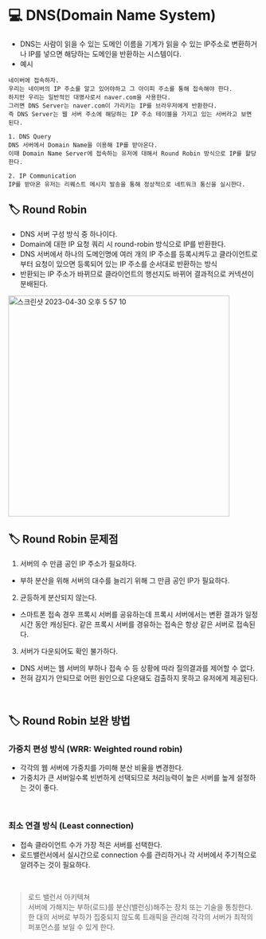 # 💻 DNS(Domain Name System)

- DNS는 사람이 읽을 수 있는 도메인 이름을 기계가 읽을 수 있는 IP주소로 변환하거나 IP를 넣으면 해당하는 도메인을 반환하는 시스템이다.
- 예시

```
네이버에 접속하자.
우리는 네이버의 IP 주소를 알고 있어야하고 그 아이피 주소를 통해 접속해야 한다.
하지만 우리는 일반적인 대명사로서 naver.com을 사용한다.
그러면 DNS Server는 naver.com이 가리키는 IP를 브라우저에게 반환한다.
즉 DNS Server는 웹 서버 주소에 해당하는 IP 주소 테이블을 가지고 있는 서버라고 보면 된다.

1. DNS Query
DNS 서버에서 Domain Name을 이용해 IP를 받아온다.
이때 Domain Name Server에 접속하는 유저에 대해서 Round Robin 방식으로 IP를 할당한다.

2. IP Communication
IP를 받아온 유저는 리퀘스트 메시지 발송을 통해 정상적으로 네트워크 통신을 실시한다.
```

## 🏷️ Round Robin

- DNS 서버 구성 방식 중 하나이다.
- Domain에 대한 IP 요청 쿼리 시 round-robin 방식으로 IP를 반환한다.
- DNS 서버에서 하나의 도메인명에 여러 개의 IP 주소를 등록시켜두고 클라이언트로부터 요청이 있으면 등록되어 있는 IP 주소를 순서대로 반환하는 방식
- 반환되는 IP 주소가 바뀌므로 클라이언트의 행선지도 바뀌어 결과적으로 커넥션이 분배된다.
<img width="444" alt="스크린샷 2023-04-30 오후 5 57 10" src="https://user-images.githubusercontent.com/111109573/235344631-5a9b1147-66bc-4257-96ee-60450b2b533c.png">
<br/>


## 🏷️ Round Robin 문제점

1. 서버의 수 만큼 공인 IP 주소가 필요하다.

- 부하 분산을 위해 서버의 대수를 늘리기 위해 그 만큼 공인 IP가 필요하다.

2. 균등하게 분산되지 않는다.

- 스마트폰 접속 경우 프록시 서버를 공유하는데 프록시 서버에서는 변환 결과가 일정 시간 동안 캐싱된다. 같은 프록시 서버를 경유하는 접속은 항상 같은 서버로 접속된다.

3. 서버가 다운되어도 확인 불가하다.

- DNS 서버는 웹 서버의 부하나 접속 수 등 상황에 따라 질의결과를 제어할 수 없다.
- 전혀 감지가 안되므로 어떤 원인으로 다운돼도 검출하지 못하고 유저에게 제공된다.
<br/>

## 🏷️ Round Robin 보완 방법

### 가중치 편성 방식 (WRR: Weighted round robin)

- 각각의 웹 서버에 가중치를 가미해 분산 비율을 변경한다.
- 가중치가 큰 서버일수록 빈번하게 선택되므로 처리능력이 높은 서버를 높게 설정하는 것이 좋다.
<br/>

### 최소 연결 방식 (Least connection)

- 접속 클라이언트 수가 가장 적은 서버를 선택한다.
- 로드밸런서에서 실시간으로 connection 수를 관리하거나 각 서버에서 주기적으로 알려주는 것이 필요하다.
<br/>

  > 로드 밸런서 아키텍쳐
  > <br/>
  > 서버에 가해지는 부하(로드)를 분산(밸런싱)해주는 장치 또는 기술을 통칭한다.
  > 한 대의 서버로 부하가 집중되지 않도록 트래픽을 관리해 각각의 서버가 최적의 퍼포먼스를 보일 수 있게 한다.
